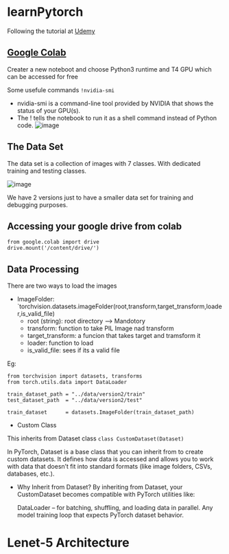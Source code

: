 # learnPytorch
Following the tutorial at [Udemy](https://www.udemy.com/course/deep-learning-image-classification-in-pytorch-20)


## [Google Colab](https://colab.research.google.com/)
Creater a new noteboot and choose Python3 runtime and T4 GPU which can be accessed for free

Some usefule commands 
`!nvidia-smi`
- nvidia-smi is a command-line tool provided by NVIDIA that shows the status of your GPU(s).
- The ! tells the notebook to run it as a shell command instead of Python code.
![image](https://github.com/user-attachments/assets/51ae6790-7aa7-404b-92fd-bab53a31a994)

## The Data Set 
The data set is a collection of images with 7 classes. With dedicated training and testing classes. 

![image](https://github.com/user-attachments/assets/3c5574ba-5bdf-4b15-997a-a4595f14a211)

We have 2 versions just to have a smaller data set for training and debugging purposes. 


## Accessing your google drive from colab 
```
from google.colab import drive
drive.mount('/content/drive/')
```

## Data Processing 
There are two ways to load  the images 
- ImageFolder: `torchvision.datasets.imageFolder(root,transform,target_transform,loader,is_valid_file)
  - root (string): root directory  --> Mandotory 
  - transform: function to take PIL Image nad transform
  - target_transform: a funcion that takes target and tramsform it  
  - loader: function to load 
  - is_valid_file: sees if its a valid file 

Eg: 
```
from torchvision import datasets, transforms
from torch.utils.data import DataLoader

train_dataset_path = "../data/version2/train"
test_dataset_path  = "../data/version2/test"

train_dataset      = datasets.ImageFolder(train_dataset_path)
```

- Custom Class 

This inherits from Dataset class
`class CustomDataset(Dataset)`

In PyTorch, Dataset is a base class that you can inherit from to create custom datasets. It defines how data is accessed and allows you to work with data that doesn’t fit into standard formats (like image folders, CSVs, databases, etc.).

   - Why Inherit from Dataset?
      By inheriting from Dataset, your CustomDataset becomes compatible with   PyTorch utilities like:
      
      DataLoader – for batching, shuffling, and loading data in parallel.
      Any model training loop that expects PyTorch dataset behavior.

# Lenet-5 Architecture 




